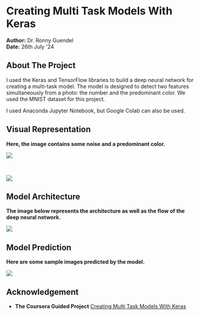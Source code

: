 # **Creating Multi Task Models With Keras**

**Author:** Dr. Ronny Guendel  
**Date:** 26th July '24

## **About The Project**

I used the Keras and TensorFlow libraries to build a deep neural network for creating a multi-task model. The model is designed to detect two features simultaneously from a photo: the number and the predominant color. We used the MNIST dataset for this project.

I used Anaconda Jupyter Notebook, but Google Colab can also be used.

## **Visual Representation**

**Here, the image contains some noise and a predominant color.**

![](https://github.com/rgundel/MTL_Keras_starter/fig/num_3.png?raw=true)

<br>

![](https://github.com/rgundel/MTL_Keras_starter/fig/num_7.png?raw=true)

## **Model Architecture**

**The image below represents the architecture as well as the flow of the deep neural network.**

![](https://github.com/rgundel/MTL_Keras_starter/fig/model.png?raw=true)

## **Model Prediction**

**Here are some sample images predicted by the model.**

![](https://github.com/rgundel/MTL_Keras_starter/fig/prediction_numbers.png?raw=true)

## **Acknowledgement**

- **The Coursera Guided Project** [Creating Multi Task Models With Keras](https://www.coursera.org/projects/multi-task-models-keras)

